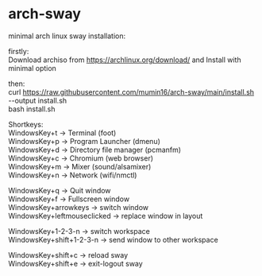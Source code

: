 # arch-sway
minimal arch linux sway installation:

firstly: <br />
Download archiso from https://archlinux.org/download/ and Install with minimal option

then: <br />
curl https://raw.githubusercontent.com/mumin16/arch-sway/main/install.sh --output install.sh<br />
bash install.sh

Shortkeys:<br />
WindowsKey+t -> Terminal (foot)<br />
WindowsKey+p -> Program Launcher (dmenu)<br />
WindowsKey+d -> Directory file manager (pcmanfm)<br />
WindowsKey+c -> Chromium (web browser)<br />
WindowsKey+m -> Mixer (sound/alsamixer)<br />
WindowsKey+n -> Network (wifi/nmctl)<br />

WindowsKey+q -> Quit window<br />
WindowsKey+f -> Fullscreen window<br />
WindowsKey+arrowkeys -> switch window<br />
WindowsKey+leftmouseclicked -> replace window in layout<br />

WindowsKey+1-2-3-n -> switch workspace<br />
WindowsKey+shift+1-2-3-n -> send window to other workspace<br />

WindowsKey+shift+c -> reload sway<br />
WindowsKey+shift+e -> exit-logout sway<br />

